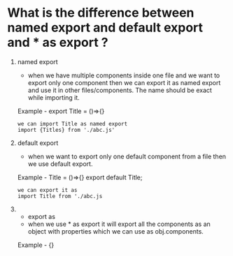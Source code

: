 # What is the difference between named export and default export and \* as export ?

1.  named export

    - when we have multiple components inside one file and we want to export only one component then we can export it as named export and use it in other files/components. The name should be exact while importing it.

    Example - export Title = ()=>{}

        we can import Title as named export
        import {Titles} from './abc.js'

2.  default export

    - when we want to export only one default component from a file then we use default export.

    Example - Title = ()=>{}
    export default Title;

        we can export it as
        import Title from './abc.js

3. * export as

    - when we use * as export it will export all the components as an object with properties which we can use as obj.components.

     Example - {}
